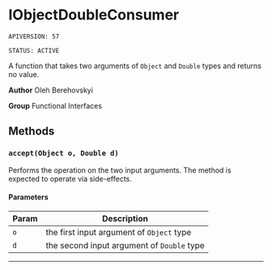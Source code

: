 # IObjectDoubleConsumer

`APIVERSION: 57`

`STATUS: ACTIVE`

A function that takes two arguments of `Object` and `Double` types and returns no value.


**Author** Oleh Berehovskyi


**Group** Functional Interfaces

## Methods
### `accept(Object o, Double d)`

Performs the operation on the two input arguments. The method is expected to operate via side-effects.

#### Parameters
|Param|Description|
|---|---|
|`o`|the first input argument of `Object` type|
|`d`|the second input argument of `Double` type|

---

